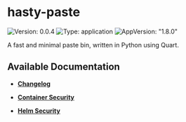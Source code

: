# hasty-paste

![Version: 0.0.4](https://img.shields.io/badge/Version-0.0.4-informational?style=flat-square) ![Type: application](https://img.shields.io/badge/Type-application-informational?style=flat-square) ![AppVersion: "1.8.0"](https://img.shields.io/badge/AppVersion-"1.8.0"-informational?style=flat-square)

A fast and minimal paste bin, written in Python using Quart.

## Available Documentation

- [**Changelog**](CHANGELOG)

- [**Container Security**](container-security)

- [**Helm Security**](helm-security)

